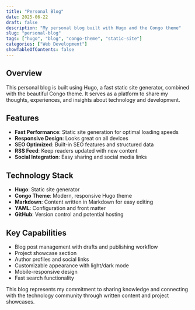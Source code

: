 ```yaml
---
title: "Personal Blog"
date: 2025-06-22
draft: false
description: "My personal blog built with Hugo and the Congo theme"
slug: "personal-blog"
tags: ["hugo", "blog", "congo-theme", "static-site"]
categories: ["Web Development"]
showTableOfContents: false
---
```


## Overview

This personal blog is built using Hugo, a fast static site generator, combined with the beautiful Congo theme. It serves as a platform to share my thoughts, experiences, and insights about technology and development.

## Features

- **Fast Performance**: Static site generation for optimal loading speeds
- **Responsive Design**: Looks great on all devices
- **SEO Optimized**: Built-in SEO features and structured data
- **RSS Feed**: Keep readers updated with new content
- **Social Integration**: Easy sharing and social media links

## Technology Stack

- **Hugo**: Static site generator
- **Congo Theme**: Modern, responsive Hugo theme
- **Markdown**: Content written in Markdown for easy editing
- **YAML**: Configuration and front matter
- **GitHub**: Version control and potential hosting

## Key Capabilities

- Blog post management with drafts and publishing workflow
- Project showcase section
- Author profiles and social links
- Customizable appearance with light/dark mode
- Mobile-responsive design
- Fast search functionality

This blog represents my commitment to sharing knowledge and connecting with the technology community through written content and project showcases.

